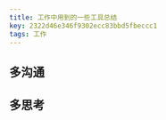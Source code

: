 ```yaml
---
title: 工作中用到的一些工具总结
key: 2322d46e346f9302ecc83bbd5fbeccc1
tags: 工作
---
```


<!--more-->

## 多沟通

## 多思考
